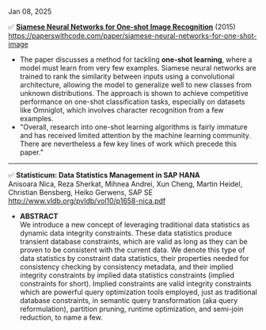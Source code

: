 
Jan 08, 2025 

✅ [**Siamese Neural Networks for One-shot Image Recognition**](https://www.cs.cmu.edu/~rsalakhu/papers/oneshot1.pdf) (2015)  
https://paperswithcode.com/paper/siamese-neural-networks-for-one-shot-image   
  * The paper discusses a method for tackling **one-shot learning**, where a model must learn from very few examples. Siamese neural networks are trained to rank the similarity between inputs using a convolutional architecture, allowing the model to generalize well to new classes from unknown distributions. The approach is shown to achieve competitive performance on one-shot classification tasks, especially on datasets like Omniglot, which involves character recognition from a few examples.
  * "Overall, research into one-shot learning algorithms is fairly immature and has received limited attention by the machine learning community. There are nevertheless a few key lines of work which precede this paper."  

---   

✅ **Statisticum: Data Statistics Management in SAP HANA**   
Anisoara Nica, Reza Sherkat, Mihnea Andrei, Xun Cheng, Martin Heidel, Christian Bensberg, Heiko Gerwens, SAP SE    
http://www.vldb.org/pvldb/vol10/p1658-nica.pdf  
  * **ABSTRACT**  
    We introduce a new concept of leveraging traditional data statistics as dynamic data integrity constraints. These data statistics produce transient database constraints, which are valid as long as they can be proven to be consistent with the current data. We denote this type of data statistics by constraint data statistics, their properties needed for consistency checking by consistency metadata, and their implied integrity constraints by implied data statistics constraints (implied constraints for short). Implied constraints are valid integrity constraints which are powerful query optimization tools employed, just as traditional database constraints, in semantic query transformation (aka query reformulation), partition pruning, runtime optimization, and semi-join reduction, to name a few.
